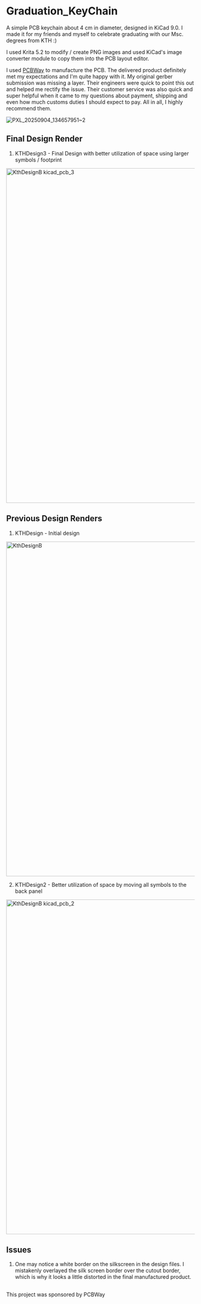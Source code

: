 # Graduation_KeyChain
A simple PCB keychain about 4 cm in diameter, designed in KiCad 9.0. 
I made it for my friends and myself to celebrate graduating with our Msc. degrees from KTH :)

I used Krita 5.2 to modify / create PNG images and used KiCad's image converter module to copy them into the PCB layout editor.

I used [PCBWay](https://www.pcbway.com/) to manufacture the PCB. The delivered product definitely met my expectations and I'm quite happy with it.
My original gerber submission was missing a layer. Their engineers were quick to point this out and helped me rectify the issue.
Their customer service was also quick and super helpful when it came to my questions about payment, shipping and even how much customs duties I should expect to pay.
All in all, I highly recommend them.

![PXL_20250904_134657951~2](https://github.com/user-attachments/assets/b347a2ab-9d0a-427c-b7f2-d68134b9a875)

## Final Design Render
1. KTHDesign3 - Final Design with better utilization of space using larger symbols / footprint

<img width="1723" height="892" alt="KthDesignB kicad_pcb_3" src="https://github.com/user-attachments/assets/c126dbba-775d-4b2a-a1e7-a43d35a85e84" />

## Previous Design Renders
1. KTHDesign - Initial design

<img width="1723" height="892" alt="KthDesignB" src="https://github.com/user-attachments/assets/bc28da9a-9962-4bbb-b9c7-74d6f97d2400" />

2. KTHDesign2 - Better utilization of space by moving all symbols to the back panel
   
<img width="1723" height="892" alt="KthDesignB kicad_pcb_2" src="https://github.com/user-attachments/assets/f244b729-2d9a-4e5d-8ef8-828514ca8ec8" />

## Issues
1. One may notice a white border on the silkscreen in the design files. I mistakenly overlayed the silk screen border over the cutout border, which is why it looks a little distorted in the final manufactured product.

##
This project was sponsored by PCBWay
